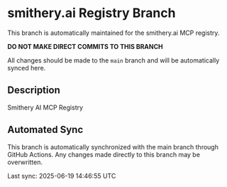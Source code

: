 # smithery.ai Registry Branch

This branch is automatically maintained for the smithery.ai MCP registry.

**DO NOT MAKE DIRECT COMMITS TO THIS BRANCH**

All changes should be made to the `main` branch and will be automatically synced here.

## Description
Smithery AI MCP Registry

## Automated Sync
This branch is automatically synchronized with the main branch through GitHub Actions.
Any changes made directly to this branch may be overwritten.

Last sync: 2025-06-19 14:46:55 UTC
